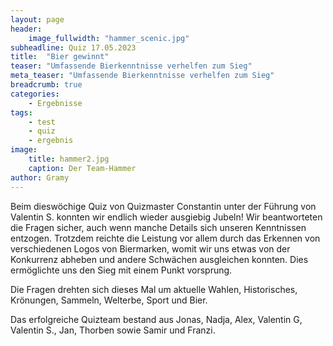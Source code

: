 ```yaml
---
layout: page
header:
    image_fullwidth: "hammer_scenic.jpg"
subheadline: Quiz 17.05.2023
title:  "Bier gewinnt"
teaser: "Umfassende Bierkenntnisse verhelfen zum Sieg"
meta_teaser: "Umfassende Bierkenntnisse verhelfen zum Sieg"
breadcrumb: true
categories:
    - Ergebnisse
tags:
    - test
    - quiz
    - ergebnis
image:
    title: hammer2.jpg
    caption: Der Team-Hammer
author: Gramy
---
```


Beim dieswöchige Quiz von Quizmaster Constantin unter der Führung von Valentin S. konnten wir endlich wieder ausgiebig Jubeln!
Wir beantworteten die Fragen sicher, auch wenn manche Details sich unseren Kenntnissen entzogen.
Trotzdem reichte die Leistung vor allem durch das Erkennen von verschiedenen Logos von Biermarken, womit wir uns etwas von der Konkurrenz abheben und andere Schwächen ausgleichen konnten.
Dies ermöglichte uns den Sieg mit einem Punkt vorsprung.

Die Fragen drehten sich dieses Mal um aktuelle Wahlen, Historisches, Krönungen, Sammeln, Welterbe, Sport und Bier.

Das erfolgreiche Quizteam bestand aus Jonas, Nadja, Alex, Valentin G, Valentin S., Jan, Thorben sowie Samir und Franzi.

